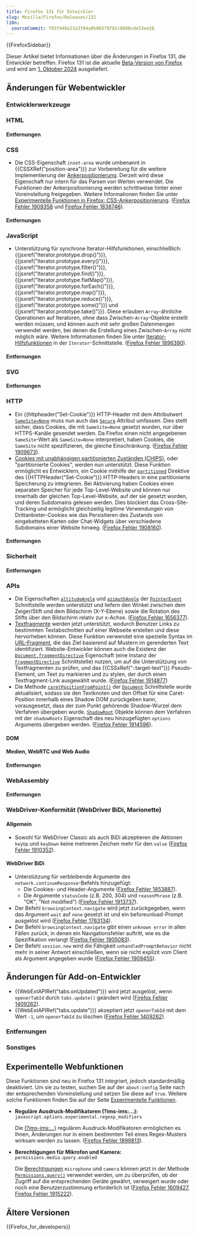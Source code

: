 ```yaml
---
title: Firefox 131 für Entwickler
slug: Mozilla/Firefox/Releases/131
l10n:
  sourceCommit: f03f446e23a3f84a0b06579781c0600cde53ee28
---
```


{{FirefoxSidebar}}

Dieser Artikel bietet Informationen über die Änderungen in Firefox 131, die Entwickler betreffen. Firefox 131 ist die aktuelle [Beta-Version von Firefox](https://www.mozilla.org/en-US/firefox/channel/desktop/#beta) und wird am [1. Oktober 2024](https://whattrainisitnow.com/release/?version=131) ausgeliefert.

## Änderungen für Webentwickler

### Entwicklerwerkzeuge

### HTML

#### Entfernungen

### CSS

- Die CSS-Eigenschaft `inset-area` wurde umbenannt in {{CSSXRef("position-area")}} zur Vorbereitung für die weitere Implementierung der [Ankerpositionierung](/de/docs/Web/CSS/CSS_anchor_positioning). Derzeit wird diese Eigenschaft nur intern für das Parsen von Werten verwendet. Die Funktionen der Ankerpositionierung werden schrittweise hinter einer Voreinstellung freigegeben. Weitere Informationen finden Sie unter [Experimentelle Funktionen in Firefox: CSS-Ankerpositionierung](/de/docs/Mozilla/Firefox/Experimental_features#css_anchor_positioning). ([Firefox Fehler 1909358](https://bugzil.la/1909358) und [Firefox Fehler 1838746](https://bugzil.la/1838746)).

#### Entfernungen

### JavaScript

- Unterstützung für synchrone Iterator-Hilfsfunktionen, einschließlich: {{jsxref("Iterator.prototype.drop()")}}, {{jsxref("Iterator.prototype.every()")}}, {{jsxref("Iterator.prototype.filter()")}}, {{jsxref("Iterator.prototype.find()")}}, {{jsxref("Iterator.prototype.flatMap()")}}, {{jsxref("Iterator.prototype.forEach()")}}, {{jsxref("Iterator.prototype.map()")}}, {{jsxref("Iterator.prototype.reduce()")}}, {{jsxref("Iterator.prototype.some()")}} und {{jsxref("Iterator.prototype.take()")}}. Diese erlauben `Array`-ähnliche Operationen auf Iteratoren, ohne dass Zwischen-`Array`-Objekte erstellt werden müssen, und können auch mit sehr großen Datenmengen verwendet werden, bei denen die Erstellung eines Zwischen-`Array` nicht möglich wäre. Weitere Informationen finden Sie unter [Iterator-Hilfsfunktionen](/de/docs/Web/JavaScript/Reference/Global_Objects/Iterator#iterator_helpers) in der `Iterator`-Schnittstelle. ([Firefox Fehler 1896390](https://bugzil.la/1896390)).

#### Entfernungen

### SVG

#### Entfernungen

### HTTP

- Ein {{httpheader("Set-Cookie")}} HTTP-Header mit dem Attributwert [`SameSite=None`](/de/docs/Web/HTTP/Headers/Set-Cookie#none) muss nun auch das [`Secure`](/de/docs/Web/HTTP/Headers/Set-Cookie#secure) Attribut umfassen. Dies stellt sicher, dass Cookies, die mit `SameSite=None` gesetzt wurden, nur über HTTPS-Kanäle gesendet werden. Da Firefox einen nicht angegebenen `SameSite`-Wert als `SameSite=None` interpretiert, haben Cookies, die `SameSite` nicht spezifizieren, die gleiche Einschränkung. ([Firefox Fehler 1909673](https://bugzil.la/1909673)).
- [Cookies mit unabhängigen partitionierten Zuständen (CHIPS)](/de/docs/Web/Privacy/Privacy_sandbox/Partitioned_cookies), oder "partitionierte Cookies", werden nun unterstützt.
  Diese Funktion ermöglicht es Entwicklern, ein Cookie mithilfe der [`partitioned`](/de/docs/Web/HTTP/Headers/Set-Cookie#partitioned) Direktive des {{HTTPHeader("Set-Cookie")}} HTTP-Headers in eine partitionierte Speicherung zu integrieren. Bei Aktivierung haben Cookies einen separaten Speicher für jede Top-Level-Website und können nur innerhalb der gleichen Top-Level-Website, auf der sie gesetzt wurden, und deren Subdomains gelesen werden. Dies blockiert das Cross-Site-Tracking und ermöglicht gleichzeitig legitime Verwendungen von Drittanbieter-Cookies wie das Persistieren des Zustands von eingebetteten Karten oder Chat-Widgets über verschiedene Subdomains einer Website hinweg. ([Firefox Fehler 1908160](https://bugzil.la/1908160)).

#### Entfernungen

### Sicherheit

#### Entfernungen

### APIs

- Die Eigenschaften [`altitudeAngle`](/de/docs/Web/API/PointerEvent/altitudeAngle) und [`azimuthAngle`](/de/docs/Web/API/PointerEvent/azimuthAngle) der [`PointerEvent`](/de/docs/Web/API/PointerEvent) Schnittstelle werden unterstützt und liefern den Winkel zwischen dem Zeiger/Stift und dem Bildschirm (X-Y-Ebene) sowie die Rotation des Stifts über den Bildschirm relativ zur x-Achse. ([Firefox Fehler 1656377](https://bugzil.la/1656377)).
- [Textfragmente](/de/docs/Web/URI/Fragment/Text_fragments) werden jetzt unterstützt, wodurch Benutzer Links zu bestimmten Textabschnitten auf einer Webseite erstellen und diese hervorheben können. Diese Funktion verwendet eine spezielle Syntax im [URL-Fragment](/de/docs/Web/URI/Fragment), die das Ziel basierend auf Mustern im gerenderten Text identifiziert.
  Website-Entwickler können auch die Existenz der [`Document.fragmentDirective`](/de/docs/Web/API/Document/fragmentDirective) Eigenschaft (eine Instanz der [`FragmentDirective`](/de/docs/Web/API/FragmentDirective) Schnittstelle) nutzen, um auf die Unterstützung von Textfragmenten zu prüfen, und das {{CSSxRef("::target-text")}} Pseudo-Element, um Text zu markieren und zu stylen, der durch einen Textfragment-Link ausgewählt wurde. ([Firefox Fehler 1914877](https://bugzil.la/1914877))
- Die Methode [`caretPositionFromPoint()`](/de/docs/Web/API/Document/caretPositionFromPoint) der [`Document`](/de/docs/Web/API/Document) Schnittstelle wurde aktualisiert, sodass sie den Textknoten und den Offset für eine Caret-Position innerhalb eines Shadow DOM zurückgeben kann, vorausgesetzt, dass der zum Punkt gehörende Shadow-Wurzel dem Verfahren übergeben wurde. [`ShadowRoot`](/de/docs/Web/API/ShadowRoot) Objekte können dem Verfahren mit der `shadowRoots` Eigenschaft des neu hinzugefügten `options` Arguments übergeben werden. ([Firefox Fehler 1914596](https://bugzil.la/1914596)).

#### DOM

#### Medien, WebRTC und Web Audio

#### Entfernungen

### WebAssembly

#### Entfernungen

### WebDriver-Konformität (WebDriver BiDi, Marionette)

#### Allgemein

- Sowohl für WebDriver Classic als auch BiDi akzeptieren die Aktionen `keyUp` und `keyDown` keine mehreren Zeichen mehr für den `value` ([Firefox Fehler 1910352](https://bugzil.la/1910352)).

#### WebDriver BiDi

- Unterstützung für verbleibende Argumente des `network.continueResponse`-Befehls hinzugefügt:
  - Die Cookies- und Header-Argumente ([Firefox Fehler 1853887](https://bugzil.la/1853887)).
  - Die Argumente `statusCode` (z.B. 200, 304) und `reasonPhrase` (z.B. "OK", "Not modified") ([Firefox Fehler 1913737](https://bugzil.la/1913737)).
- Der Befehl `browsingContext.navigate` wird jetzt zurückgegeben, wenn das Argument `wait` auf `none` gesetzt ist und ein beforeunload-Prompt ausgelöst wird ([Firefox Fehler 1763134](https://bugzil.la/1763134)).
- Der Befehl `browsingContext.navigate` gibt einen `unknown error` in allen Fällen zurück, in denen ein Navigationsfehler auftritt, wie es die Spezifikation verlangt ([Firefox Fehler 1905083](https://bugzil.la/1905083)).
- Der Befehl `session.new` wird die Fähigkeit `unhandledPromptBehavior` nicht mehr in seiner Antwort einschließen, wenn sie nicht explizit vom Client als Argument angegeben wurde ([Firefox Fehler 1909455](https://bugzil.la/1909455)).

## Änderungen für Add-on-Entwickler

- {{WebExtAPIRef("tabs.onUpdated")}} wird jetzt ausgelöst, wenn `openerTabId` durch `tabs.update()` geändert wird ([Firefox Fehler 1409262](https://bugzil.la/1409262)).
- {{WebExtAPIRef("tabs.update")}} akzeptiert jetzt `openerTabId` mit dem Wert `-1`, um `openerTabId` zu löschen ([Firefox Fehler 1409262](https://bugzil.la/1409262)).

### Entfernungen

### Sonstiges

## Experimentelle Webfunktionen

Diese Funktionen sind neu in Firefox 131 integriert, jedoch standardmäßig deaktiviert. Um sie zu testen, suchen Sie auf der `about:config` Seite nach der entsprechenden Voreinstellung und setzen Sie diese auf `true`. Weitere solche Funktionen finden Sie auf der Seite [Experimentelle Funktionen](/de/docs/Mozilla/Firefox/Experimental_features).

- **Reguläre Ausdruck-Modifikatoren (?ims-ims:...):** `javascript.options.experimental.regexp_modifiers`

  Die [(?ims-ims:...)](/de/docs/Web/JavaScript/Reference/Regular_expressions/Modifier) regulären Ausdruck-Modifikatoren ermöglichen es Ihnen, Änderungen nur in einem bestimmten Teil eines Regex-Musters wirksam werden zu lassen. ([Firefox Fehler 1899813](https://bugzil.la/1899813)).

- **Berechtigungen für Mikrofon und Kamera:** `permissions.media.query.enabled`

  Die [Berechtigungen](/de/docs/Web/API/Permissions_API) `microphone` und `camera` können jetzt in der Methode [`Permissions.query()`](/de/docs/Web/API/Permissions/query) verwendet werden, um zu überprüfen, ob der Zugriff auf die entsprechenden Geräte gewährt, verweigert wurde oder noch eine Benutzerzustimmung erforderlich ist ([Firefox Fehler 1609427](https://bugzil.la/1609427), [Firefox Fehler 1915222](https://bugzil.la/1915222)).

## Ältere Versionen

{{Firefox_for_developers}}
